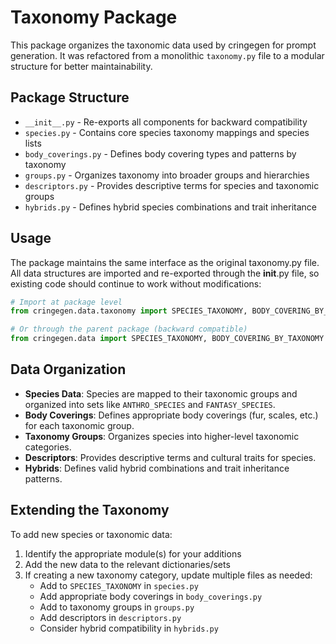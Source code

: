 # Taxonomy Package

This package organizes the taxonomic data used by cringegen for prompt generation. It was refactored from a monolithic `taxonomy.py` file to a modular structure for better maintainability.

## Package Structure

- `__init__.py` - Re-exports all components for backward compatibility
- `species.py` - Contains core species taxonomy mappings and species lists
- `body_coverings.py` - Defines body covering types and patterns by taxonomy
- `groups.py` - Organizes taxonomy into broader groups and hierarchies
- `descriptors.py` - Provides descriptive terms for species and taxonomic groups
- `hybrids.py` - Defines hybrid species combinations and trait inheritance

## Usage

The package maintains the same interface as the original taxonomy.py file. All data structures are imported and re-exported through the __init__.py file, so existing code should continue to work without modifications:

```python
# Import at package level
from cringegen.data.taxonomy import SPECIES_TAXONOMY, BODY_COVERING_BY_TAXONOMY

# Or through the parent package (backward compatible)
from cringegen.data import SPECIES_TAXONOMY, BODY_COVERING_BY_TAXONOMY
```

## Data Organization

- __Species Data__: Species are mapped to their taxonomic groups and organized into sets like `ANTHRO_SPECIES` and `FANTASY_SPECIES`.
- __Body Coverings__: Defines appropriate body coverings (fur, scales, etc.) for each taxonomic group.
- __Taxonomy Groups__: Organizes species into higher-level taxonomic categories.
- __Descriptors__: Provides descriptive terms and cultural traits for species.
- __Hybrids__: Defines valid hybrid combinations and trait inheritance patterns.

## Extending the Taxonomy

To add new species or taxonomic data:

1. Identify the appropriate module(s) for your additions
2. Add the new data to the relevant dictionaries/sets
3. If creating a new taxonomy category, update multiple files as needed:
   - Add to `SPECIES_TAXONOMY` in `species.py`
   - Add appropriate body coverings in `body_coverings.py`
   - Add to taxonomy groups in `groups.py`
   - Add descriptors in `descriptors.py`
   - Consider hybrid compatibility in `hybrids.py`

